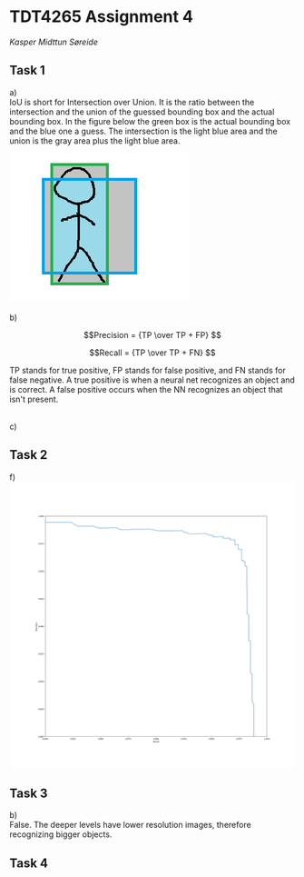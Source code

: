 # TDT4265 Assignment 4
*Kasper Midttun Søreide*

## Task 1
a)<br>
IoU is short for Intersection over Union. It is the ratio between the intersection and the union of the guessed bounding box and the actual bounding box. In the figure below the green box is the actual bounding box and the blue one a guess. The intersection is the light blue area and the union is the gray area plus the light blue area.

![task1a](./images/IoU.png)
<br><br>
b)<br>

$$Precision = {TP \over TP + FP} $$ 

$$Recall = {TP \over TP + FN} $$ 

TP stands for true positive, FP stands for false positive, and FN stands for false negative. A true positive is when a neural net recognizes an object and is correct. A false positive occurs when the NN recognizes an object that isn't present.

<br>
c)<br>

## Task 2
f) 
![task2f](./task2/precision_recall_curve.png)

## Task 3
b)<br>
False. The deeper levels have lower resolution images, therefore recognizing bigger objects.
<br>

## Task 4